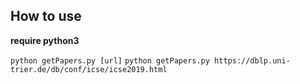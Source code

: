 ## How to use

**require python3**

`python getPapers.py [url]`
`python getPapers.py https://dblp.uni-trier.de/db/conf/icse/icse2019.html`
